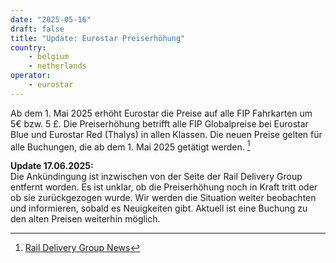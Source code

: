 ```yaml
---
date: "2025-05-16"
draft: false
title: "Update: Eurostar Preiserhöhung"
country:
    - belgium
    - netherlands
operator:
    - eurostar
---
```


Ab dem 1. Mai 2025 erhöht Eurostar die Preise auf alle FIP Fahrkarten um 5€ bzw. 5 £. Die Preiserhöhung betrifft alle FIP Globalpreise bei Eurostar Blue und Eurostar Red (Thalys) in allen Klassen. Die neuen Preise gelten für alle Buchungen, die ab dem 1. Mai 2025 getätigt werden. [^1]

**Update 17.06.2025:** \
Die Ankündingung ist inzwischen von der Seite der Rail Delivery Group entfernt worden. Es ist unklar, ob die Preiserhöhung noch in Kraft tritt oder ob sie zurückgezogen wurde. Wir werden die Situation weiter beobachten und informieren, sobald es Neuigkeiten gibt. Aktuell ist eine Buchung zu den alten Preisen weiterhin möglich.

[^1]: [Rail Delivery Group News](https://www.raildeliverygroup.com/rst/stop-press.html#Surchares)
